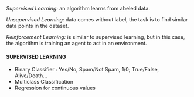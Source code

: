 *Supervised Learning:* an algorithm learns from abeled data.

*Unsupervised Learning:* data comes without label, the task is to find similar data points in the dataset.

*Reinforcement Learning:* is similar to supervised learning, but in this case, the algorithm is training an agent to act in an environment. 

#### SUPERVISED LEARNING 

- Binary Classifier : Yes/No, Spam/Not Spam, 1/0; True/False, Alive/Death...
- Multiclass Classification 
- Regression for continuous values



